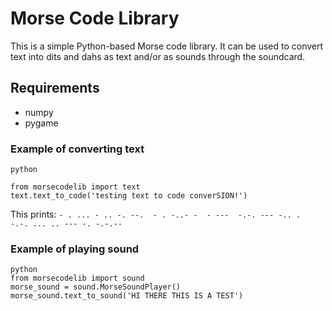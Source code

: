 # Morse Code Library #

This is a simple Python-based Morse code library. It can be used
to convert text into dits and dahs as text and/or as sounds 
through the soundcard. 

## Requirements ##

* numpy
* pygame


### Example of converting text ###
```
python

from morsecodelib import text
text.text_to_code('testing text to code converSION!')
```

This prints: 
`- . ... - .. -. --.  - . -..- -  - ---  -.-. --- -.. .  -.-. ... .. --- -. -.-.--`

### Example of playing sound ###

```
python
from morsecodelib import sound
morse_sound = sound.MorseSoundPlayer()
morse_sound.text_to_sound('HI THERE THIS IS A TEST')
```

    